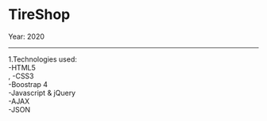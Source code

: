 # TireShop
Year: 2020 <br/><hr/>
1.Technologies used:<br/>
-HTML5<br/>,
-CSS3<br/>
-Boostrap 4 <br/>
-Javascript & jQuery<br/>
-AJAX<br/>
-JSON<br/>

